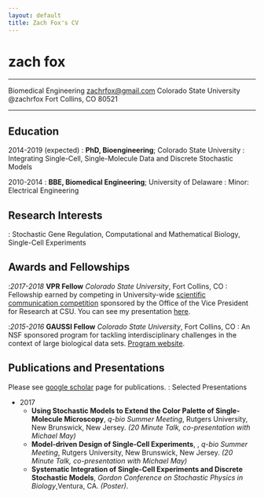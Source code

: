 ```yaml
---
layout: default
title: Zach Fox's CV
---
```

zach fox
============
_________________________          __________________
Biomedical Engineering             zachrfox@gmail.com
Colorado State University          @zachrfox
Fort Collins, CO 80521                           
_________________________          __________________

Education
---------

2014-2019 (expected)
:   **PhD, Bioengineering**; Colorado State University 
:    Integrating Single-Cell, Single-Molecule Data and Discrete Stochastic Models

2010-2014
:   **BBE, Biomedical Engineering**; University of Delaware 
:    Minor: Electrical Engineering

Research Interests
----------
: Stochastic Gene Regulation, Computational and Mathematical Biology, Single-Cell Experiments

Awards and Fellowships
----------------------
:*2017-2018* **VPR Fellow** *Colorado State University*, Fort Collins, CO
: Fellowship earned by competing in University-wide [scientific communication competition]("https://vpr.colostate.edu/vpr-fellows-program/") sponsored by the Office of the Vice President for Research at CSU. You can see my presentation [here](https://www.youtube.com/watch?v=D9zbiR2Fc7w).

:*2015-2016* **GAUSSI Fellow** *Colorado State University*, Fort Collins, CO
: An NSF sponsored program for tackling interdisciplinary challenges in the context of large biological data sets. [Program website]("http://gaussi.colostate.edu").

Publications and Presentations
-----------
Please see [google scholar]("https://scholar.google.com/citations?user=PrYu53UAAAAJ&hl=en">google) page for publications. 
: Selected Presentations
* 2017
    * **Using Stochastic Models to Extend the Color Palette of Single-Molecule Microscopy**, *q-bio Summer Meeting*, Rutgers University, New Brunswick, New Jersey. _(20 Minute Talk, co-presentation with Michael May)_
    * **Model-driven Design of Single-Cell Experiments**, , *q-bio Summer Meeting*, Rutgers University, New Brunswick, New Jersey. _(20 Minute Talk, co-presentation with Michael May)_
    * **Systematic Integration of Single-Cell Experiments and Discrete Stochastic Models**, *Gordon Conference on Stochastic Physics in Biology*,Ventura, CA. _(Poster)_. 
    




